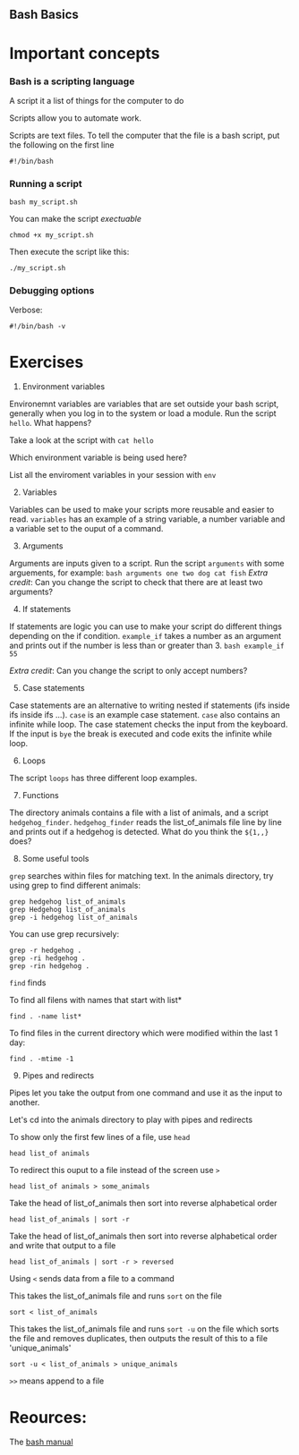 ## Bash Basics


# Important concepts

### Bash is a scripting language

A script it a list of things for the computer to do

Scripts allow you to automate work.

Scripts are text files.  To tell the computer that the file is a 
bash script, put the following on the first line

````
#!/bin/bash
````

### Running a script

````
bash my_script.sh
````

You can make the script *exectuable*

````
chmod +x my_script.sh
````

Then execute the script like this:

````
./my_script.sh
````


### Debugging options

Verbose:

```
#!/bin/bash -v
```

# Exercises

1. Environment variables

Environemnt variables are variables that are set outside your bash script, generally when you log in to the system or load a module. Run the script `hello`.  What happens? 

Take a look at the script with `cat hello`

Which environment variable is being used here?

List all the enviroment variables in your session with `env`

2. Variables

Variables can be used to make your scripts more reusable and easier to read. `variables` has an example of a string variable, a number variable and a variable set to the ouput of a command. 

3. Arguments

Arguments are inputs given to a script. Run the script `arguments` with some arguements, for example:
`bash arguments one two dog cat fish`
*Extra credit*: Can you change the script to check that there are at least two arguments?

4. If statements

If statements are logic you can use to make your script do different things depending on the if condition.  `example_if` takes a number as an argument and prints out if the number is less than or greater than 3. 
`bash example_if 55`

*Extra credit*: Can you change the script to only accept numbers?

5. Case statements

Case statements are an alternative to writing nested if statements (ifs inside ifs inside ifs ...).  `case` is an example case statement.  `case` also contains an infinite while loop. The case statement checks the input from the keyboard.  If the input is `bye` the break is executed and code exits the infinite while loop.  

6. Loops

The script `loops` has three different loop examples.  

7. Functions

The directory animals contains a file with a list of animals, and a script `hedgehog_finder`.  `hedgehog_finder` reads the list_of_animals file line by line and prints out if a hedgehog is detected.  What do you think the `${1,,}` does?


8. Some useful tools

`grep` searches within files for matching text.  In the animals directory, try using grep to find different animals:

````
grep hedgehog list_of_animals
grep Hedgehog list_of_animals
grep -i hedgehog list_of_animals
````

You can use grep recursively:

````
grep -r hedgehog .
grep -ri hedgehog .
grep -rin hedgehog .

````

`find` finds 
 
 To find all filens with names that start with list*
````
find . -name list*
````

To find files in the current directory which were modified within the last 1 day:

````
find . -mtime -1
````

9. Pipes and redirects

Pipes let you take the output from one command and use it as the input to another.

Let's cd into the animals directory to play with pipes and redirects

To show only the first few lines of a file, use `head`

````
head list_of animals
````

To redirect this ouput to a file instead of the screen use `>`

````
head list_of animals > some_animals
````

Take the head of list_of_animals then sort into reverse alphabetical order
````
head list_of_animals | sort -r
````

Take the head of list_of_animals then sort into reverse alphabetical order and write that output to a file

````
head list_of_animals | sort -r > reversed
````

Using `<` sends data from a file to a command
 

This takes the list_of_animals file and runs `sort` on the file
````
sort < list_of_animals
````

This takes the list_of_animals file and runs `sort -u` on the file which sorts the file and removes duplicates, then outputs the result of this to a file 'unique_animals'

````
sort -u < list_of_animals > unique_animals
````

`>>` means append to a file




# Reources:

The [bash manual](https://www.gnu.org/software/bash/manual/html_node/index.html) 


